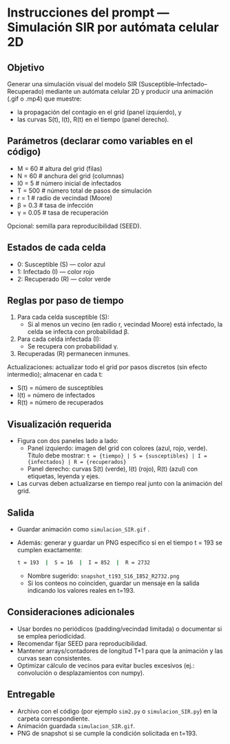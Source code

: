 # Instrucciones del prompt — Simulación SIR por autómata celular 2D

## Objetivo

Generar una simulación visual del modelo SIR (Susceptible–Infectado–Recuperado) mediante un autómata celular 2D y producir una animación (.gif o .mp4) que muestre:

- la propagación del contagio en el grid (panel izquierdo), y
- las curvas S(t), I(t), R(t) en el tiempo (panel derecho).

## Parámetros (declarar como variables en el código)

- M = 60           # altura del grid (filas)  
- N = 60           # anchura del grid (columnas)  
- I0 = 5           # número inicial de infectados  
- T = 500          # número total de pasos de simulación  
- r = 1            # radio de vecindad (Moore)  
- β = 0.3          # tasa de infección  
- γ = 0.05         # tasa de recuperación  

Opcional: semilla para reproducibilidad (SEED).

## Estados de cada celda

- 0: Susceptible (S) — color azul  
- 1: Infectado (I) — color rojo  
- 2: Recuperado (R) — color verde  

## Reglas por paso de tiempo

1. Para cada celda susceptible (S):  
   - Si al menos un vecino (en radio r, vecindad Moore) está infectado, la celda se infecta con probabilidad β.  
2. Para cada celda infectada (I):  
   - Se recupera con probabilidad γ.  
3. Recuperadas (R) permanecen inmunes.

Actualizaciones: actualizar todo el grid por pasos discretos (sin efecto intermedio); almacenar en cada t:

- S(t) = número de susceptibles
- I(t) = número de infectados
- R(t) = número de recuperados

## Visualización requerida

- Figura con dos paneles lado a lado:
  - Panel izquierdo: imagen del grid con colores (azul, rojo, verde). Título debe mostrar:
    `t = {tiempo} | S = {susceptibles} | I = {infectados} | R = {recuperados}`
  - Panel derecho: curvas S(t) (verde), I(t) (rojo), R(t) (azul) con etiquetas, leyenda y ejes.
- Las curvas deben actualizarse en tiempo real junto con la animación del grid.

## Salida

- Guardar animación como `simulacion_SIR.gif` .
- Además: generar y guardar un PNG específico si en el tiempo t = 193 se cumplen exactamente:

  ```bash
  t = 193  |  S = 16  |  I = 852  |  R = 2732
  ```

  - Nombre sugerido: `snapshot_t193_S16_I852_R2732.png`
  - Si los conteos no coinciden, guardar un mensaje en la salida indicando los valores reales en t=193.

## Consideraciones adicionales

- Usar bordes no periódicos (padding/vecindad limitada) o documentar si se emplea periodicidad.  
- Recomendar fijar SEED para reproducibilidad.  
- Mantener arrays/contadores de longitud T+1 para que la animación y las curvas sean consistentes.  
- Optimizar cálculo de vecinos para evitar bucles excesivos (ej.: convolución o desplazamientos con numpy).  

## Entregable

- Archivo con el código (por ejemplo `sim2.py` o `simulacion_SIR.py`) en la carpeta correspondiente.  
- Animación guardada `simulacion_SIR.gif`.  
- PNG de snapshot si se cumple la condición solicitada en t=193.  
